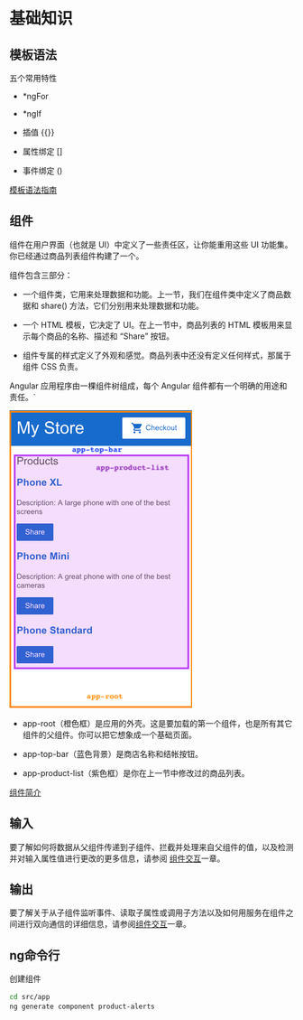 #  基础知识

## 模板语法

五个常用特性

- *ngFor

- *ngIf

- 插值 {{}}

- 属性绑定 []

- 事件绑定 ()

[模板语法指南](https://angular.cn/guide/template-syntax)

## 组件

组件在用户界面（也就是 UI）中定义了一些责任区，让你能重用这些 UI 功能集。你已经通过商品列表组件构建了一个。

组件包含三部分：

- 一个组件类，它用来处理数据和功能。上一节，我们在组件类中定义了商品数据和 share() 方法，它们分别用来处理数据和功能。

- 一个 HTML 模板，它决定了 UI。在上一节中，商品列表的 HTML 模板用来显示每个商品的名称、描述和 “Share” 按钮。

- 组件专属的样式定义了外观和感觉。商品列表中还没有定义任何样式，那属于组件 CSS 负责。

Angular 应用程序由一棵组件树组成，每个 Angular 组件都有一个明确的用途和责任。`

![app-components](./images/app-componets.png)

- app-root（橙色框）是应用的外壳。这是要加载的第一个组件，也是所有其它组件的父组件。你可以把它想象成一个基础页面。

- app-top-bar（蓝色背景）是商店名称和结帐按钮。

- app-product-list（紫色框）是你在上一节中修改过的商品列表。

[组件简介](https://angular.cn/guide/architecture-components)

## 输入

要了解如何将数据从父组件传递到子组件、拦截并处理来自父组件的值，以及检测并对输入属性值进行更改的更多信息，请参阅 [组件交互](https://angular.cn/guide/component-interaction)一章。

## 输出

要了解关于从子组件监听事件、读取子属性或调用子方法以及如何用服务在组件之间进行双向通信的详细信息，请参阅[组件交互](https://angular.cn/guide/component-interaction)一章。

## ng命令行

创建组件 

```bash
cd src/app
ng generate component product-alerts
```
